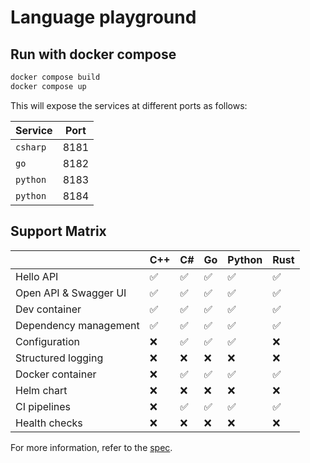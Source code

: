 # Language playground



## Run with docker compose

```sh
docker compose build
docker compose up
```

This will expose the services at different ports as follows:

Service  | Port
---------|-------
`csharp` | 8181
`go`     | 8182
`python` | 8183
`python` | 8184

## Support Matrix

|                       | C++ | C# | Go | Python | Rust |
|-----------------------|-----|----|----|--------|------|
| Hello API             | ✅ | ✅ | ✅ |  ✅   |  ✅  |
| Open API & Swagger UI | ✅ | ✅ | ✅ |  ✅   |  ✅  |
| Dev container         | ✅ | ✅ | ✅ |  ✅   |  ✅  |
| Dependency management | ✅ | ✅ | ✅ |  ✅   |  ✅  |
| Configuration         | ❌ | ✅ | ✅ |  ✅   |  ❌  |
| Structured logging    | ❌ | ❌ | ❌ |  ❌   |  ❌  |
| Docker container      | ❌ | ✅ | ✅ |  ✅   |  ✅  |
| Helm chart            | ❌ | ❌ | ❌ |  ❌   |  ❌  |
| CI pipelines          | ❌ | ✅ | ✅ |  ✅   |  ✅  |
| Health checks         | ❌ | ❌ | ❌ |  ❌   |  ❌  |

For more information, refer to the [spec](./spec.md).

